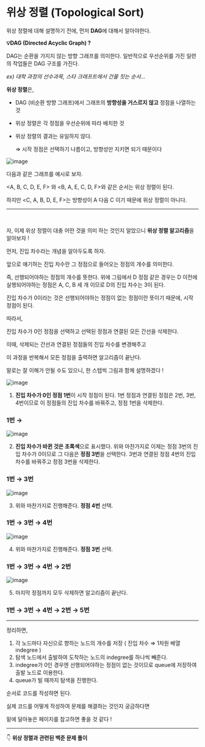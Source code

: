 # 위상 정렬 (Topological Sort)

위상 정렬에 대해 설명하기 전에, 먼저 **DAG**에 대해서 알아야한다.

**💡DAG (Directed Acyclic Graph) ?**

DAG는 순환을 가지지 않는 방향 그래프를 의미한다. 
일반적으로 우선순위를 가진 일련의 작업들은 DAG 구조를 가진다.

*ex) 대학 과정의 선수과목, 스타 크래프트에서 건물 짓는 순서…*


**위상 정렬**은,

- DAG (비순환 방향 그래프)에서 그래프의 **방향성을 거스르지 않고** 정점을 나열하는 것
- 위상 정렬은 각 정점을 우선순위에 따라 배치한 것
- 위상 정렬의 결과는 유일하지 않다.
    
    ⇒ 시작 정점은 선택하기 나름이고, 방향성만 지키면 되기 때문이다
    
![image](https://user-images.githubusercontent.com/68415644/172648213-6b0e4f9e-de03-4a24-95cc-1f8ce307254c.png)


다음과 같은 그래프를 예시로 보자.

<A, B, C, D, E, F> 와 <B, A, E, C, D, F>와 같은 순서는 위상 정렬이 된다. 

하지만 <C, A, B, D, E, F>는 방향성이 A 다음 C 이기 때문에 위상 정렬이 아니다.

---

</br>

자, 이제 위상 정렬이 대충 어떤 것을 의미 하는 것인지 알았으니 **위상 정렬 알고리즘**을 알아보자 !

먼저, 진입 차수라는 개념을 알아두도록 하자.

앞으로 얘기하는 진입 차수란 그 정점으로 들어오는 정점의 개수를 의미한다. 

즉, 선행되어야하는 정점의 개수를 뜻한다. 위에 그림에서 D 정점 같은 경우는 D 이전에 실행되어야하는 정점은 A, C, B 세 개 이므로 D의 진입 차수는 3이 된다.

진입 차수가 0이라는 것은 선행되어야하는 정점이 없는 정점이란 뜻이기 때문에, 시작 정점이 된다.

따라서,

진입 차수가 0인 정점을 선택하고 선택된 정점과 연결된 모든 간선을 삭제한다.

이때, 삭제되는 간선과 연결된 정점들의 진입 차수를 변경해주고 

이 과정을 반복해서 모든 정점을 출력하면 알고리즘이 끝난다.

말로는 잘 이해가 안될 수도 있으니, 한 스텝씩 그림과 함께 설명하겠다 !

![image](https://user-images.githubusercontent.com/68415644/172648522-63f705bf-e7a2-4094-9d7b-f5ecf879822c.png)

1) **진입 차수가 0인 정점 1번**이 시작 정점이 된다. 1번 정점과 연결된 정점은 2번, 3번, 4번이므로 이 정점들의 진입 차수를 바꿔주고, 정점 1번을 삭제한다.

### **1번 →**

![image](https://user-images.githubusercontent.com/68415644/172648570-43c484c4-25dc-4668-b2a0-e5ebecadb0c3.png)

2) **진입 차수가 바뀐 것은 초록색**으로 표시했다. 위와 마찬가지로 이제는 정점 3번의 진입 차수가 0이므로 그 다음은 **정점 3번**을 선택한다. 3번과 연결된 정점 4번의 진입 차수를 바꿔주고 정점 3번을 삭제한다.

### **1번 → 3번**

![image](https://user-images.githubusercontent.com/68415644/172648637-ff6b263c-7d2c-4517-aa8b-dba002e93a61.png)

3) 위와 마찬가지로 진행해준다. **정점 4번** 선택.

### **1번 → 3번 → 4번**

![image](https://user-images.githubusercontent.com/68415644/172648694-72fd805b-88e8-4163-8faa-3b120da833cd.png)

4) 위와 마찬가지로 진행해준다. **정점 3번** 선택.

### **1번 → 3번 → 4번 → 2번**

![image](https://user-images.githubusercontent.com/68415644/172648761-cb807391-65b7-44c3-ad96-658013a7d67e.png)

5) 마지막 정점까지 모두 삭제하면 알고리즘이 끝난다.

### **1번 → 3번 → 4번 → 2번 → 5번**

---
정리하면,

1. 각 노드마다 자신으로 향하는 노드의 개수를 저장 ( 진입 차수 ⇒ 1차원 배열 indegree )
2. 탐색 노드에서 출발하여 도착하는 노드의 indegree를 하나씩 빼준다.
3. indegree가 0인 경우엔 선행되어야하는 정점이 없는 것이므로 queue에 저장하여 출발 노드로 이용한다.
4. queue가 빌 때까지 탐색을 진행한다.

순서로 코드를 작성하면 된다.

실제 코드를 어떻게 작성하여 문제를 해결하는 것인지 궁금하다면 

밑에 달아놓은 페이지를 참고하면 좋을 것 같다 !

---


👇 **위상 정렬과 관련된 백준 문제 풀이**

